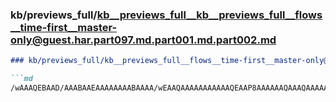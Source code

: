 ### kb/previews_full/kb__previews_full__kb__previews_full__flows__time-first__master-only@guest.har.part097.md.part001.md.part002.md

```md
### kb/previews_full/kb__previews_full__flows__time-first__master-only@guest.har.part097.md.part001.md (part 002)

```md
/wAAAQEBAAD/AAABAAEAAAAAAAABAAAA/wEAAQAAAAAAAAAAAQEAAP8AAAAAAQAAAQAAAAAAAAAAAQAA/wAAAAAAAAE
```

```

```
